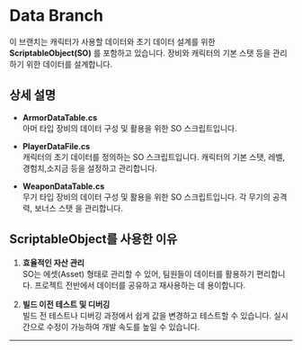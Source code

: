 # Data Branch

이 브랜치는 캐릭터가 사용할 데이터와 초기 데이터 설계를 위한 **ScriptableObject(SO)** 를 포함하고 있습니다. 장비와 캐릭터의 기본 스탯 등을 관리하기 위한 데이터를 설계합니다.

## 상세 설명

- **ArmorDataTable.cs**  
  아머 타입 장비의 데이터 구성 및 활용을 위한 SO 스크립트입니다.
  
- **PlayerDataFile.cs**  
  캐릭터의 초기 데이터를 정의하는 SO 스크립트입니다. 캐릭터의 기본 스탯, 레벨, 경험치,소지금 등을 설정하고 관리합니다.
  
- **WeaponDataTable.cs**  
  무기 타입 장비의 데이터 구성 및 활용을 위한 SO 스크립트입니다. 각 무기의 공격력, 보너스 스탯 을 관리합니다.

## ScriptableObject를 사용한 이유

1. **효율적인 자산 관리**  
   SO는 에셋(Asset) 형태로 관리할 수 있어, 팀원들이 데이터를 활용하기 편리합니다. 프로젝트 전반에서 데이터를 공유하고 재사용하는 데 용이합니다.
   
2. **빌드 이전 테스트 및 디버깅**  
   빌드 전 테스트나 디버깅 과정에서 쉽게 값을 변경하고 테스트할 수 있습니다. 실시간으로 수정이 가능하여 개발 속도를 높일 수 있습니다.

---

